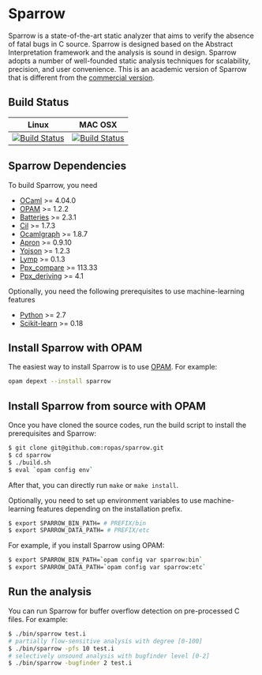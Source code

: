 # Sparrow

Sparrow is a state-of-the-art static analyzer that aims to verify the absence
of fatal bugs in C source. Sparrow is designed based on the Abstract Interpretation 
framework and the analysis is sound in design. Sparrow adopts a number of well-founded 
static analysis techniques for scalability, precision, and user convenience.
This is an academic version of Sparrow that is different from the [commercial version][fasoo].

## Build Status
Linux|MAC OSX
-----|-------
[![Build Status](https://travis-ci.org/ropas/sparrow.svg?branch=master)](https://travis-ci.org/ropas/sparrow)|[![Build Status](https://travis-ci.org/ropas/sparrow.svg?branch=master)](https://travis-ci.org/ropas/sparrow)
 
## Sparrow Dependencies
To build Sparrow, you need
-   [OCaml][] >= 4.04.0
-   [OPAM][] >= 1.2.2
-   [Batteries][] >= 2.3.1
-   [Cil][] >= 1.7.3
-   [Ocamlgraph][] >= 1.8.7
-   [Apron][] >= 0.9.10
-   [Yojson][] >= 1.2.3
-   [Lymp][] >= 0.1.3
-   [Ppx_compare][] >= 113.33
-   [Ppx_deriving][] >= 4.1

Optionally, you need the following prerequisites to use machine-learning features
-   [Python][] >= 2.7
-   [Scikit-learn][] >= 0.18

[Ocaml]: http://caml.inria.fr
[OPam]: https://opam.ocaml.org
[Batteries]: http://batteries.forge.ocamlcore.org
[Cil]: https://github.com/cil-project/cil
[Ocamlgraph]: http://ocamlgraph.lri.fr/index.en.html
[Apron]: http://apron.cri.ensmp.fr/library
[Yojson]: http://mjambon.com/yojson.html
[Lymp]: https://github.com/dbousque/lymp
[Ppx_compare]: https://github.com/janestreet/ppx_compare
[Ppx_deriving]: https://github.com/whitequark/ppx_deriving
[Python]: https://www.python.org
[Scikit-learn]: http://scikit-learn.org
[OPAM]: http://opam.ocaml.org
[fasoo]: http://en.fasoo.com/sparrow

## Install Sparrow with OPAM
The easiest way to install Sparrow is to use [OPAM][]. For example:
```sh
opam depext --install sparrow
```

## Install Sparrow from source with OPAM
Once you have cloned the source codes, run the build script to install the prerequisites and Sparrow:
```sh
$ git clone git@github.com:ropas/sparrow.git
$ cd sparrow
$ ./build.sh
$ eval `opam config env`
```
After that, you can directly run ```make``` or ```make install```.

Optionally, you need to set up environment variables to use machine-learning features
depending on the installation prefix.
```sh
$ export SPARROW_BIN_PATH= # PREFIX/bin
$ export SPARROW_DATA_PATH= # PREFIX/etc
```
For example, if you install Sparrow using OPAM:
```sh
$ export SPARROW_BIN_PATH=`opam config var sparrow:bin`
$ export SPARROW_DATA_PATH=`opam config var sparrow:etc`
```
## Run the analysis
You can run Sparrow for buffer overflow detection on pre-processed C files. For example:
```sh
$ ./bin/sparrow test.i
# partially flow-sensitive analysis with degree [0-100]
$ ./bin/sparrow -pfs 10 test.i
# selectively unsound analysis with bugfinder level [0-2]
$ ./bin/sparrow -bugfinder 2 test.i
```
